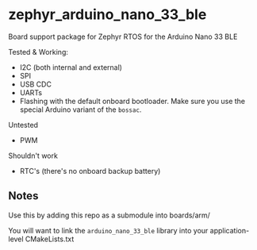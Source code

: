 # zephyr_arduino_nano_33_ble
Board support package for Zephyr RTOS for the Arduino Nano 33 BLE

Tested & Working:
* I2C (both internal and external)
* SPI
* USB CDC
* UARTs
* Flashing with the default onboard bootloader. 
Make sure you use the special Arduino variant of the `bossac`.

Untested
* PWM

Shouldn't work
* RTC's (there's no onboard backup battery)

## Notes
Use this by adding this repo as a submodule into boards/arm/

You will want to link the `arduino_nano_33_ble` library into your
application-level CMakeLists.txt